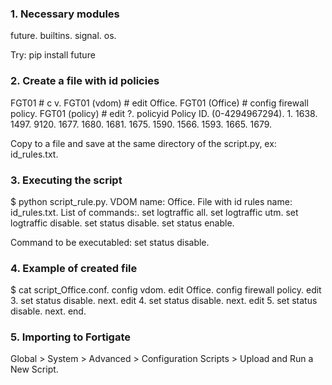 ### 1. Necessary modules ###
future.
builtins.
signal.
os.

Try: pip install future

### 2. Create a file with id policies ###
FGT01 \# c v.
FGT01 (vdom) \# edit Office.
FGT01 (Office) \# config firewall policy.
FGT01 (policy) \# edit ?.
policyid    Policy ID. (0-4294967294).
1.
1638.
1497.
9120.
1677.
1680.
1681.
1675.
1590.
1566.
1593.
1665.
1679.

Copy to a file and save at the same directory of the script.py, ex: id_rules.txt. 

### 3. Executing the script ###
\$ python script_rule.py.
VDOM name: Office.
File with id rules name: id_rules.txt.
List of commands:.
set logtraffic all.
set logtraffic utm.
set logtraffic disable.
set status disable.
set status enable.

Command to be executabled: set status disable.

### 4. Example of created file ###
\$ cat script_Office.conf.
config vdom.
edit Office.
config firewall policy.
edit 3.
set status disable.
next.
edit 4.
set status disable.
next.
edit 5.
set status disable.
next.
end.

### 5. Importing to Fortigate ###

Global > System > Advanced > Configuration Scripts > Upload and Run a New Script.